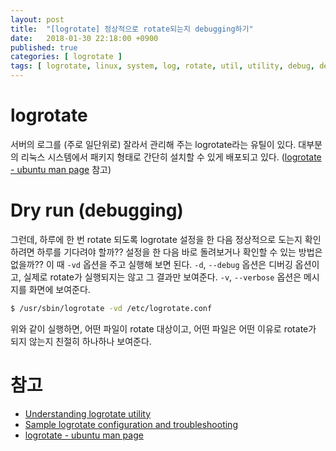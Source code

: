 ```yaml
---
layout: post
title:  "[logrotate] 정상적으로 rotate되는지 debugging하기"
date:   2018-01-30 22:18:00 +0900
published: true
categories: [ logrotate ]
tags: [ logrotate, linux, system, log, rotate, util, utility, debug, debugging, dry run ]
---
```


# logrotate

서버의 로그를 (주로 일단위로) 잘라서 관리해 주는 logrotate라는 유틸이 있다. 대부분의 리눅스 시스템에서 패키지 형태로 간단히 설치할 수 있게 배포되고 있다. ([logrotate - ubuntu man page](http://manpages.ubuntu.com/manpages/xenial/man8/logrotate.8.html) 참고)


# Dry run (debugging)

그런데, 하루에 한 번 rotate 되도록 logrotate 설정을 한 다음 정상적으로 도는지 확인하려면 하루를 기다려야 할까?? 설정을 한 다음 바로 돌려보거나 확인할 수 있는 방법은 없을까??
이 때 `-vd` 옵션을 주고 실행해 보면 된다. `-d`, `--debug` 옵션은 디버깅 옵션이고, 실제로 rotate가 실행되지는 않고 그 결과만 보여준다. `-v`, `--verbose` 옵션은 메시지를 화면에 보여준다.

```bash
$ /usr/sbin/logrotate -vd /etc/logrotate.conf
```

위와 같이 실행하면, 어떤 파일이 rotate 대상이고, 어떤 파일은 어떤 이유로 rotate가 되지 않는지 친절히 하나하나 보여준다.


# 참고

- [Understanding logrotate utility](https://support.rackspace.com/how-to/understanding-logrotate-utility/)
- [Sample logrotate configuration and troubleshooting](https://support.rackspace.com/how-to/sample-logrotate-configuration-and-troubleshooting/)
- [logrotate - ubuntu man page](http://manpages.ubuntu.com/manpages/xenial/man8/logrotate.8.html)
